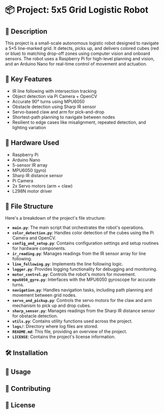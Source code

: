 # 📦 Project: 5x5 Grid Logistic Robot

## 📖 Description
This project is a small-scale autonomous logistic robot designed to navigate a 5×5 line-marked grid. It detects, picks up, and delivers colored cubes (red or blue) to matching drop-off zones using computer vision and onboard sensors. The robot uses a Raspberry Pi for high-level planning and vision, and an Arduino Nano for real-time control of movement and actuation.

## 🧠 Key Features
- IR line following with intersection tracking
- Object detection via Pi Camera + OpenCV
- Accurate 90° turns using MPU6050
- Obstacle detection using Sharp IR sensor
- Servo-based claw and arm for pick-and-drop
- Shortest-path planning to navigate between nodes
- Resilient to edge cases like misalignment, repeated detection, and lighting variation

## 🔧 Hardware Used
- Raspberry Pi
- Arduino Nano
- 5-sensor IR array
- MPU6050 (gyro)
- Sharp IR distance sensor
- Pi Camera
- 2x Servo motors (arm + claw)
- L298N motor driver

## 📂 File Structure

Here's a breakdown of the project's file structure:

- **`main.py`**: The main script that orchestrates the robot's operations.
- **`color_detection.py`**: Handles color detection of the cubes using the Pi Camera and OpenCV.
- **`config_and_setup.py`**: Contains configuration settings and setup routines for hardware components.
- **`ir_reading.py`**: Manages readings from the IR sensor array for line following.
- **`line_following.py`**: Implements the line following logic.
- **`logger.py`**: Provides logging functionality for debugging and monitoring.
- **`motor_control.py`**: Controls the robot's motors for movement.
- **`mpu6050_gyro.py`**: Interfaces with the MPU6050 gyroscope for accurate turns.
- **`navigation.py`**: Handles navigation tasks, including path planning and movement between grid nodes.
- **`servo_and_pickup.py`**: Controls the servo motors for the claw and arm mechanism to pick up and drop cubes.
- **`sharp_sensor.py`**: Manages readings from the Sharp IR distance sensor for obstacle detection.
- **`utils.py`**: Contains utility functions used across the project.
- **`logs/`**: Directory where log files are stored.
- **`README.md`**: This file, providing an overview of the project.
- **`LICENSE`**: Contains the project's license information.

## 🛠️ Installation
<!-- Add installation instructions here -->

## 🚀 Usage
<!-- Add usage instructions here -->

## 🤝 Contributing
<!-- Add contribution guidelines here -->

## 📄 License
<!-- Add license information here, e.g., This project is licensed under the MIT License - see the LICENSE file for details. -->